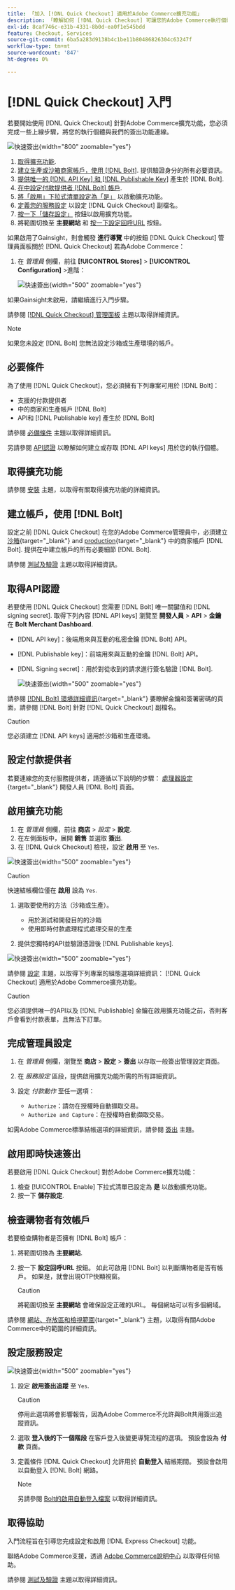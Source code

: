 ```yaml
---
title: 「加入 [!DNL Quick Checkout] 適用於Adobe Commerce擴充功能」
description: 「瞭解如何 [!DNL Quick Checkout] 可讓您的Adobe Commerce執行個體受益，並瞭解如何成功入門和設定擴充功能。」
exl-id: 8caf746c-e31b-4331-8b0d-ea0f1e545bdd
feature: Checkout, Services
source-git-commit: 6ba5a283d9138b4c1be11b80486826304c63247f
workflow-type: tm+mt
source-wordcount: '847'
ht-degree: 0%

---
```


# [!DNL Quick Checkout] 入門

若要開始使用 [!DNL Quick Checkout] 針對Adobe Commerce擴充功能，您必須完成一些上線步驟，將您的執行個體與我們的簽出功能連線。

![快速簽出](assets/overview-admin-panel.png){width="800" zoomable="yes"}

1. [取得擴充功能](#get-extension).
1. [建立生產或沙箱商家帳戶，使用 [!DNL Bolt]](#create-account-with-bolt). 提供驗證身分的所有必要資訊。
1. [提供唯一的 [!DNL API Key] 和 [!DNL Publishable Key]](#obtain-api-credentials) 產生於 [!DNL Bolt].
1. [在中設定付款提供者 [!DNL Bolt] 帳戶](#configure-payment-providers).
1. [將「啟用」下拉式清單設定為「是」](#enable-extension) 以啟動擴充功能。
1. [定義您的服務設定](#complete-admin-configuration) 以設定 [!DNL Quick Checkout] 副檔名。
1. [按一下「儲存設定」](#enable-live-quick-checkout) 按鈕以啟用擴充功能。
1. 將範圍切換至 **主要網站** 和 [按一下設定回呼URL](#check-shopper-valid-account) 按鈕。

如果啟用了Gainsight，則會觸發 **進行導覽** 中的按鈕 [!DNL Quick Checkout] 管理員面板關於 [!DNL Quick Checkout] 若為Adobe Commerce：

1. 在 _管理員_ 側欄，前往 **[!UICONTROL Stores]** > **[!UICONTROL Configuration]** >進階：

   ![快速簽出](assets/gainsight-admin.png){width="500" zoomable="yes"}

如果Gainsight未啟用，請繼續進行入門步驟。

請參閱 [[!DNL Quick Checkout] 管理面板](../quick-checkout/admin-panel.md) 主題以取得詳細資訊。

>[!NOTE]
>
> 如果您未設定 [!DNL Bolt] 您無法設定沙箱或生產環境的帳戶。

## 必要條件

為了使用 [!DNL Quick Checkout]，您必須擁有下列專案可用於 [!DNL Bolt]：

- 支援的付款提供者
- 中的商家和生產帳戶 [!DNL Bolt]
- API和 [!DNL Publishable key] 產生於 [!DNL Bolt]

請參閱 [必備條件](../quick-checkout/prerequisites.md) 主題以取得詳細資訊。

另請參閱 [API認證](#obtain-api-credentials) 以瞭解如何建立或存取 [!DNL API keys] 用於您的執行個體。

## 取得擴充功能

請參閱 [安裝](../quick-checkout/install.md) 主題，以取得有關取得擴充功能的詳細資訊。

## 建立帳戶，使用 [!DNL Bolt]

設定之前 [!DNL Quick Checkout] 在您的Adobe Commerce管理員中，必須建立 [沙箱](https://merchant-sandbox.bolt.com/register?platform=magento2){target="_blank"} and [production](https://merchant.bolt.com/register?platform=magento2){target="_blank"}  中的商家帳戶 [!DNL Bolt]. 提供在中建立帳戶的所有必要細節 [!DNL Bolt].

請參閱 [測試及驗證](../quick-checkout/testing.md) 主題以取得詳細資訊。

## 取得API認證

若要使用 [!DNL Quick Checkout] 您需要 [!DNL Bolt] 唯一關鍵值和 [!DNL signing secret]. 取得下列內容 [!DNL API keys] 瀏覽至 **開發人員** > **API** > **金鑰** 在 **Bolt Merchant Dashboard**.

- [!DNL API key]：後端用來與互動的私密金鑰 [!DNL Bolt] API。
- [!DNL Publishable key]：前端用來與互動的金鑰 [!DNL Bolt] API。
- [!DNL Signing secret]：用於對從收到的請求進行簽名驗證 [!DNL Bolt].

  ![快速簽出](assets/account-credentials.png){width="500" zoomable="yes"}

請參閱 [[!DNL Bolt] 環境詳細資訊](https://help.bolt.com/developers/references/environment-details/#about-keys){target="_blank"} 要瞭解金鑰和簽署密碼的頁面，請參閱 [!DNL Bolt] 針對 [!DNL Quick Checkout] 副檔名。

>[!CAUTION]
>
> 您必須建立 [!DNL API keys] 適用於沙箱和生產環境。

## 設定付款提供者

若要連線您的支付服務提供者，請遵循以下說明的步驟： [處理器設定](https://help.bolt.com/integrations/adobe-quick-checkout/set-up/){target="_blank"} 開發人員 [!DNL Bolt] 頁面。

## 啟用擴充功能

1. 在 _管理員_ 側欄，前往 **商店** > _設定_ > **設定**.
1. 在左側面板中，展開 **銷售** 並選取 **簽出**.
1. 在 [!DNL Quick Checkout] 檢視，設定 **啟用** 至 `Yes`.

![快速簽出](assets/quick-checkout-view-no-enable.png){width="500" zoomable="yes"}

>[!CAUTION]
>
> 快速結帳欄位僅在 **啟用** 設為 `Yes`.

1. 選取要使用的方法（沙箱或生產）。

   - 用於測試和開發目的的沙箱
   - 使用即時付款處理程式處理交易的生產

1. 提供您獨特的API並驗證憑證後 [!DNL Publishable keys].

![快速簽出](assets/quick-checkout-main-view.png){width="500" zoomable="yes"}

請參閱 [設定](../quick-checkout/settings-quick-checkout.md) 主題，以取得下列專案的組態選項詳細資訊： [!DNL Quick Checkout] 適用於Adobe Commerce擴充功能。

>[!CAUTION]
>
> 您必須提供唯一的API以及 [!DNL Publishable] 金鑰在啟用擴充功能之前，否則客戶會看到付款表單，且無法下訂單。

## 完成管理員設定

1. 在 _管理員_ 側欄，瀏覽至 **商店** > **設定** > **簽出** 以存取一般簽出管理設定頁面。
1. 在 _服務設定_ 區段，提供啟用擴充功能所需的所有詳細資訊。
1. 設定 _付款動作_ 至任一選項：

   - `Authorize`：請勿在授權時自動擷取交易。
   - `Authorize and Capture`：在授權時自動擷取交易。

如需Adobe Commerce標準結帳選項的詳細資訊，請參閱 [簽出](https://docs.magento.com/user-guide/configuration/sales/checkout.html) 主題。

## 啟用即時快速簽出

若要啟用 [!DNL Quick Checkout] 對於Adobe Commerce擴充功能：

1. 檢查 [!UICONTROL Enable] 下拉式清單已設定為 **是** 以啟動擴充功能。
1. 按一下 **儲存設定**.

## 檢查購物者有效帳戶

若要檢查購物者是否擁有 [!DNL Bolt] 帳戶：

1. 將範圍切換為 **主要網站**.
1. 按一下 **設定回呼URL** 按鈕。 如此可啟用 [!DNL Bolt] 以判斷購物者是否有帳戶。 如果是，就會出現OTP快顯視窗。

   >[!CAUTION]
   >
   > 將範圍切換至 **主要網站** 會確保設定正確的URL。 每個網站可以有多個網域。

請參閱 [網站、存放區和檢視範圍](https://experienceleague.adobe.com/docs/commerce-admin/start/setup/websites-stores-views.html#scope-settings){target="_blank"} 主題，以取得有關Adobe Commerce中的範圍的詳細資訊。

## 設定服務設定

![快速簽出](assets/service-settings.png){width="500" zoomable="yes"}

1. 設定 **啟用簽出追蹤** 至 `Yes`.

   >[!CAUTION]
   >
   > 停用此選項將會影響報告，因為Adobe Commerce不允許與Bolt共用簽出追蹤資訊。

1. 選取 **登入後的下一個階段** 在客戶登入後變更導覽流程的選項。 預設會設為 **付款** 頁面。
1. 定義條件 [!DNL Quick Checkout] 允許用於 **自動登入** 結帳期間。 預設會啟用以自動登入 [!DNL Bolt] 網路。

   >[!NOTE]
   >
   > 另請參閱 [Bolt的啟用自動登入檔案](https://help.bolt.com/products/embedded/direct-api/auto-login/) 以取得詳細資訊。

## 取得協助

入門流程旨在引導您完成設定和啟用 [!DNL Express Checkout] 功能。

聯絡Adobe Commerce支援，透過 [Adobe Commerce說明中心](https://experienceleague.adobe.com/docs/commerce-knowledge-base/kb/help-center-guide/magento-help-center-user-guide.html) 以取得任何協助。

請參閱 [測試及驗證](../quick-checkout/testing.md) 主題以取得詳細資訊。
